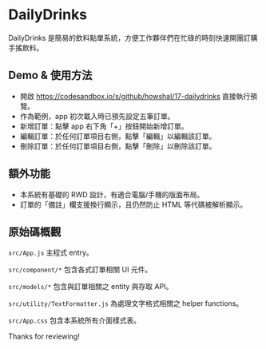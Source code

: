 # DailyDrinks
DailyDrinks 是簡易的飲料點單系統，方便工作夥伴們在忙碌的時刻快速開團訂購手搖飲料。
## Demo & 使用方法
- 開啟 https://codesandbox.io/s/github/howshal/17-dailydrinks 直接執行預覽。
- 作為範例，app 初次載入時已預先設定五筆訂單。
- 新增訂單：點擊 app 右下角「+」按鈕開始新增訂單。
- 編輯訂單：於任何訂單項目右側，點擊「編輯」以編輯該訂單。
- 刪除訂單：於任何訂單項目右側，點擊「刪除」以刪除該訂單。

## 額外功能
- 本系統有基礎的 RWD 設計，有適合電腦/手機的版面布局。
- 訂單的「備註」欄支援換行顯示，且仍然防止 HTML 等代碼被解析顯示。

## 原始碼概觀
`src/App.js` 主程式 entry。

`src/component/*` 包含各式訂單相關 UI 元件。

`src/models/*` 包含與訂單相關之 entity 與存取 API。

`src/utility/TextFormatter.js` 為處理文字格式相關之 helper functions。

`src/App.css` 包含本系統所有介面樣式表。

Thanks for reviewing!